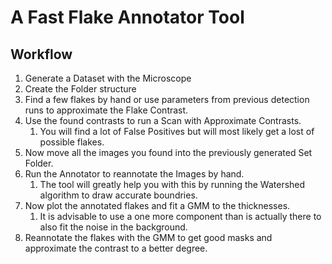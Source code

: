 # A Fast Flake Annotator Tool

## Workflow

1. Generate a Dataset with the Microscope
2. Create the Folder structure
3. Find a few flakes by hand or use parameters from previous detection runs to approximate the Flake Contrast.
4. Use the found contrasts to run a Scan with Approximate Contrasts.
   1. You will find a lot of False Positives but will most likely get a lost of possible flakes.
5. Now move all the images you found into the previously generated Set Folder.
6. Run the Annotator to reannotate the Images by hand.
   1. The tool will greatly help you with this by running the Watershed algorithm to draw accurate boundries.
7. Now plot the annotated flakes and fit a GMM to the thicknesses.
   1. It is advisable to use a one more component than is actually there to also fit the noise in the background.
8. Reannotate the flakes with the GMM to get good masks and approximate the contrast to a better degree.
